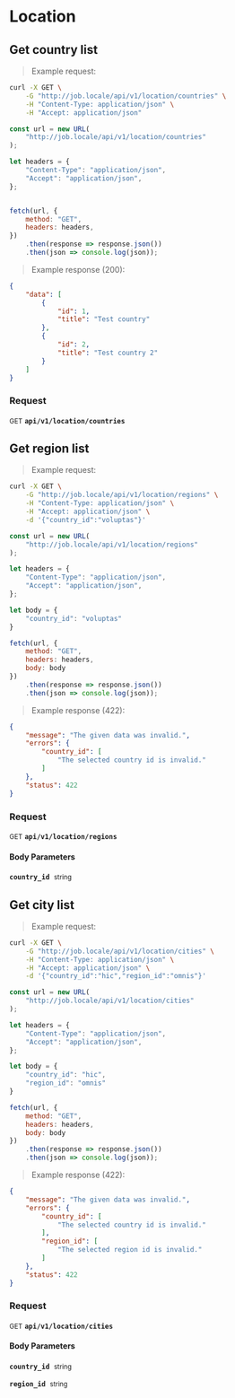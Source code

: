 # Location


## Get country list




> Example request:

```bash
curl -X GET \
    -G "http://job.locale/api/v1/location/countries" \
    -H "Content-Type: application/json" \
    -H "Accept: application/json"
```

```javascript
const url = new URL(
    "http://job.locale/api/v1/location/countries"
);

let headers = {
    "Content-Type": "application/json",
    "Accept": "application/json",
};


fetch(url, {
    method: "GET",
    headers: headers,
})
    .then(response => response.json())
    .then(json => console.log(json));
```


> Example response (200):

```json
{
    "data": [
        {
            "id": 1,
            "title": "Test country"
        },
        {
            "id": 2,
            "title": "Test country 2"
        }
    ]
}
```

### Request
<small class="badge badge-green">GET</small>
 **`api/v1/location/countries`**



## Get region list




> Example request:

```bash
curl -X GET \
    -G "http://job.locale/api/v1/location/regions" \
    -H "Content-Type: application/json" \
    -H "Accept: application/json" \
    -d '{"country_id":"voluptas"}'

```

```javascript
const url = new URL(
    "http://job.locale/api/v1/location/regions"
);

let headers = {
    "Content-Type": "application/json",
    "Accept": "application/json",
};

let body = {
    "country_id": "voluptas"
}

fetch(url, {
    method: "GET",
    headers: headers,
    body: body
})
    .then(response => response.json())
    .then(json => console.log(json));
```


> Example response (422):

```json
{
    "message": "The given data was invalid.",
    "errors": {
        "country_id": [
            "The selected country id is invalid."
        ]
    },
    "status": 422
}
```

### Request
<small class="badge badge-green">GET</small>
 **`api/v1/location/regions`**

<h4 class="fancy-heading-panel"><b>Body Parameters</b></h4>
<code><b>country_id</b></code>&nbsp; <small>string</small>     <br>
    



## Get city list




> Example request:

```bash
curl -X GET \
    -G "http://job.locale/api/v1/location/cities" \
    -H "Content-Type: application/json" \
    -H "Accept: application/json" \
    -d '{"country_id":"hic","region_id":"omnis"}'

```

```javascript
const url = new URL(
    "http://job.locale/api/v1/location/cities"
);

let headers = {
    "Content-Type": "application/json",
    "Accept": "application/json",
};

let body = {
    "country_id": "hic",
    "region_id": "omnis"
}

fetch(url, {
    method: "GET",
    headers: headers,
    body: body
})
    .then(response => response.json())
    .then(json => console.log(json));
```


> Example response (422):

```json
{
    "message": "The given data was invalid.",
    "errors": {
        "country_id": [
            "The selected country id is invalid."
        ],
        "region_id": [
            "The selected region id is invalid."
        ]
    },
    "status": 422
}
```

### Request
<small class="badge badge-green">GET</small>
 **`api/v1/location/cities`**

<h4 class="fancy-heading-panel"><b>Body Parameters</b></h4>
<code><b>country_id</b></code>&nbsp; <small>string</small>     <br>
    

<code><b>region_id</b></code>&nbsp; <small>string</small>     <br>
    




